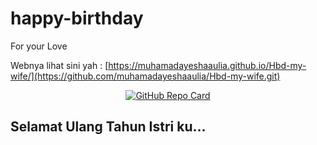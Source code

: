 # happy-birthday
For your Love


Webnya lihat sini yah : [https://muhamadayeshaaulia.github.io/Hbd-my-wife/](https://github.com/muhamadayeshaaulia/Hbd-my-wife.git)

<p align="center">
  <a href="https://github.com/muhamadayeshaaulia/Hbd-my-wife.git">
    <img src="https://github-readme-stats.vercel.app/api/pin/?username=himangmyid&repo=happy-birthday&theme=tokyonight" alt="GitHub Repo Card">
  </a>
</p>


## Selamat Ulang Tahun Istri ku...